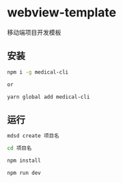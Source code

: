 # webview-template

移动端项目开发模板

## 安装

```bash
npm i -g medical-cli 

or

yarn global add medical-cli 
```

## 运行

```bash
mdsd create 项目名

cd 项目名

npm install

npm run dev

```
